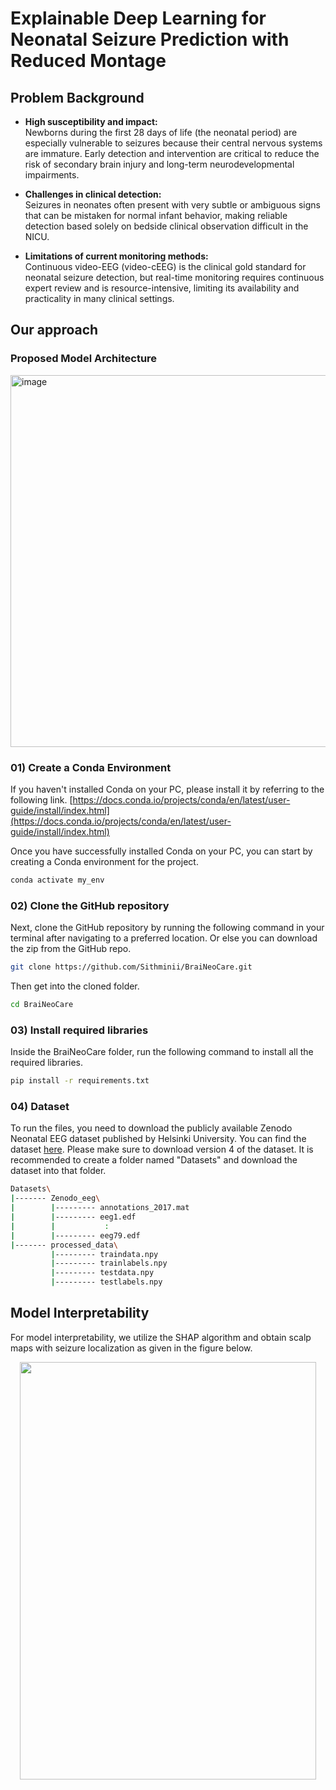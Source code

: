 # Explainable Deep Learning for Neonatal Seizure Prediction with Reduced Montage

## Problem Background

- **High susceptibility and impact:**  
  Newborns during the first 28 days of life (the neonatal period) are especially vulnerable to seizures because their central nervous systems are immature. Early detection and intervention are critical to reduce the risk of secondary brain injury and long-term neurodevelopmental impairments.

- **Challenges in clinical detection:**  
  Seizures in neonates often present with very subtle or ambiguous signs that can be mistaken for normal infant behavior, making reliable detection based solely on bedside clinical observation difficult in the NICU.

- **Limitations of current monitoring methods:**  
  Continuous video-EEG (video-cEEG) is the clinical gold standard for neonatal seizure detection, but real-time monitoring requires continuous expert review and is resource-intensive, limiting its availability and practicality in many clinical settings.

## Our approach

### Proposed Model Architecture

<img width="1326" height="595" alt="image" src="https://github.com/user-attachments/assets/5c254abf-7025-4cf3-8b90-6011cf789948" />

### 01) Create a Conda Environment

If you haven't installed Conda on your PC, please install it by referring to the following link.
[https://docs.conda.io/projects/conda/en/latest/user-guide/install/index.html](https://docs.conda.io/projects/conda/en/latest/user-guide/install/index.html)

Once you have successfully installed Conda on your PC, you can start by creating a Conda environment for the project.
```bash
conda activate my_env
```

### 02) Clone the GitHub repository

Next, clone the GitHub repository by running the following command in your terminal after navigating to a preferred location. Or else you can download the zip from the GitHub repo.

```bash
git clone https://github.com/Sithminii/BraiNeoCare.git
```
Then get into the cloned folder.
```bash
cd BraiNeoCare
```

### 03) Install required libraries
Inside the BraiNeoCare folder, run the following command to install all the required libraries.
```bash
pip install -r requirements.txt
```
### 04) Dataset
To run the files, you need to download the publicly available Zenodo Neonatal EEG dataset published by Helsinki University. You can find the dataset [here](https://zenodo.org/records/4940267). Please make sure to download version 4 of the dataset. It is recommended to create a folder named "Datasets" and download the dataset into that folder.

``` bash
Datasets\
|------- Zenodo_eeg\
|        |--------- annotations_2017.mat
|        |--------- eeg1.edf
|        |           :
|        |--------- eeg79.edf
|------- processed_data\
         |--------- traindata.npy
         |--------- trainlabels.npy
         |--------- testdata.npy
         |--------- testlabels.npy
```


## Model Interpretability

For model interpretability, we utilize the SHAP algorithm and obtain scalp maps with seizure localization as given in the figure below.

<p align="center">
  <img src="https://github.com/user-attachments/assets/28d66f9e-11ae-404e-90d0-25404f95f932" width="474" height="668" />
</p>

